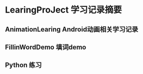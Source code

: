 ﻿# LearingProJect  学习记录摘要

## AnimationLearing Android动画相关学习记录

## FillinWordDemo  填词demo

## Python 练习
